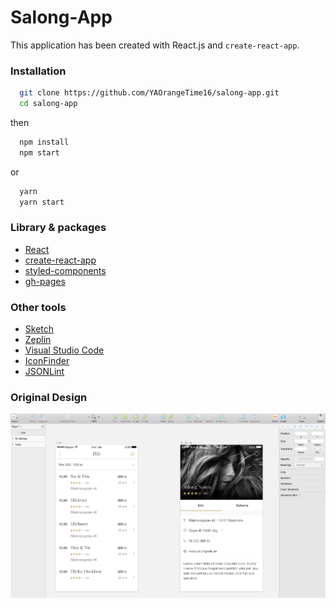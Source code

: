 # Salong-App
     
This application has been created with React.js and `create-react-app`.
     
### Installation
```sh
  git clone https://github.com/YAOrangeTime16/salong-app.git
  cd salong-app
```
then
     
```sh
  npm install
  npm start
```
or 
   
```sh
  yarn
  yarn start
```

### Library & packages
* [React](https://reactjs.org/)
* [create-react-app](https://github.com/facebookincubator/create-react-app)
* [styled-components](https://www.styled-components.com/)
* [gh-pages](https://www.npmjs.com/package/gh-pages)

### Other tools
* [Sketch](https://www.sketchapp.com/)
* [Zeplin](https://zeplin.io/)
* [Visual Studio Code](https://code.visualstudio.com/)
* [IconFinder](https://www.iconfinder.com/)
* [JSONLint](https://jsonlint.com/)

### Original Design
![Sketch Design](./ScreenShot/salong-app-sketch.png)